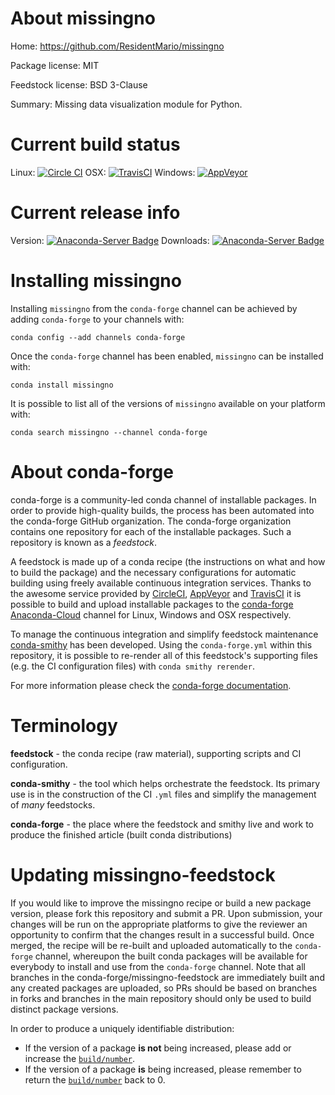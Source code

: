 About missingno
===============

Home: https://github.com/ResidentMario/missingno

Package license: MIT

Feedstock license: BSD 3-Clause

Summary: Missing data visualization module for Python.



Current build status
====================

Linux: [![Circle CI](https://circleci.com/gh/conda-forge/missingno-feedstock.svg?style=shield)](https://circleci.com/gh/conda-forge/missingno-feedstock)
OSX: [![TravisCI](https://travis-ci.org/conda-forge/missingno-feedstock.svg?branch=master)](https://travis-ci.org/conda-forge/missingno-feedstock)
Windows: [![AppVeyor](https://ci.appveyor.com/api/projects/status/github/conda-forge/missingno-feedstock?svg=True)](https://ci.appveyor.com/project/conda-forge/missingno-feedstock/branch/master)

Current release info
====================
Version: [![Anaconda-Server Badge](https://anaconda.org/conda-forge/missingno/badges/version.svg)](https://anaconda.org/conda-forge/missingno)
Downloads: [![Anaconda-Server Badge](https://anaconda.org/conda-forge/missingno/badges/downloads.svg)](https://anaconda.org/conda-forge/missingno)

Installing missingno
====================

Installing `missingno` from the `conda-forge` channel can be achieved by adding `conda-forge` to your channels with:

```
conda config --add channels conda-forge
```

Once the `conda-forge` channel has been enabled, `missingno` can be installed with:

```
conda install missingno
```

It is possible to list all of the versions of `missingno` available on your platform with:

```
conda search missingno --channel conda-forge
```


About conda-forge
=================

conda-forge is a community-led conda channel of installable packages.
In order to provide high-quality builds, the process has been automated into the
conda-forge GitHub organization. The conda-forge organization contains one repository
for each of the installable packages. Such a repository is known as a *feedstock*.

A feedstock is made up of a conda recipe (the instructions on what and how to build
the package) and the necessary configurations for automatic building using freely
available continuous integration services. Thanks to the awesome service provided by
[CircleCI](https://circleci.com/), [AppVeyor](http://www.appveyor.com/)
and [TravisCI](https://travis-ci.org/) it is possible to build and upload installable
packages to the [conda-forge](https://anaconda.org/conda-forge)
[Anaconda-Cloud](http://docs.anaconda.org/) channel for Linux, Windows and OSX respectively.

To manage the continuous integration and simplify feedstock maintenance
[conda-smithy](http://github.com/conda-forge/conda-smithy) has been developed.
Using the ``conda-forge.yml`` within this repository, it is possible to re-render all of
this feedstock's supporting files (e.g. the CI configuration files) with ``conda smithy rerender``.

For more information please check the [conda-forge documentation](https://conda-forge.org/docs/).

Terminology
===========

**feedstock** - the conda recipe (raw material), supporting scripts and CI configuration.

**conda-smithy** - the tool which helps orchestrate the feedstock.
                   Its primary use is in the construction of the CI ``.yml`` files
                   and simplify the management of *many* feedstocks.

**conda-forge** - the place where the feedstock and smithy live and work to
                  produce the finished article (built conda distributions)


Updating missingno-feedstock
============================

If you would like to improve the missingno recipe or build a new
package version, please fork this repository and submit a PR. Upon submission,
your changes will be run on the appropriate platforms to give the reviewer an
opportunity to confirm that the changes result in a successful build. Once
merged, the recipe will be re-built and uploaded automatically to the
`conda-forge` channel, whereupon the built conda packages will be available for
everybody to install and use from the `conda-forge` channel.
Note that all branches in the conda-forge/missingno-feedstock are
immediately built and any created packages are uploaded, so PRs should be based
on branches in forks and branches in the main repository should only be used to
build distinct package versions.

In order to produce a uniquely identifiable distribution:
 * If the version of a package **is not** being increased, please add or increase
   the [``build/number``](http://conda.pydata.org/docs/building/meta-yaml.html#build-number-and-string).
 * If the version of a package **is** being increased, please remember to return
   the [``build/number``](http://conda.pydata.org/docs/building/meta-yaml.html#build-number-and-string)
   back to 0.